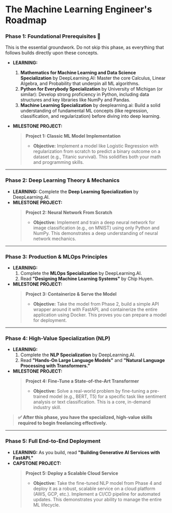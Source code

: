 # The Machine Learning Engineer's Roadmap

### **Phase 1: Foundational Prerequisites 🧠**

This is the essential groundwork. Do not skip this phase, as everything that follows builds directly upon these concepts.

* **LEARNING:**
    1.  **Mathematics for Machine Learning and Data Science Specialization** by DeepLearning.AI: Master the core Calculus, Linear Algebra, and Probability that underpin all ML algorithms.
    2.  **Python for Everybody Specialization** by University of Michigan (or similar): Develop strong proficiency in Python, including data structures and key libraries like NumPy and Pandas.
    3.  **Machine Learning Specialization** by deeplearning.ai: Build a solid understanding of fundamental ML concepts (like regression, classification, and regularization) before diving into deep learning.

* **MILESTONE PROJECT:**
    > **Project 1: Classic ML Model Implementation**
    >
    > * **Objective:** Implement a model like Logistic Regression with regularization from scratch to predict a binary outcome on a dataset (e.g., Titanic survival). This solidifies both your math and programming skills.

---

### **Phase 2: Deep Learning Theory & Mechanics**

* **LEARNING:** Complete the **Deep Learning Specialization** by DeepLearning.AI.
* **MILESTONE PROJECT:**
    > **Project 2: Neural Network From Scratch**
    >
    > * **Objective:** Implement and train a deep neural network for image classification (e.g., on MNIST) using only Python and NumPy. This demonstrates a deep understanding of neural network mechanics.

---

### **Phase 3: Production & MLOps Principles**

* **LEARNING:**
    1.  Complete the **MLOps Specialization** by DeepLearning.AI.
    2.  Read **"Designing Machine Learning Systems"** by Chip Huyen.
* **MILESTONE PROJECT:**
    > **Project 3: Containerize & Serve the Model**
    >
    > * **Objective:** Take the model from Phase 2, build a simple API wrapper around it with FastAPI, and containerize the entire application using Docker. This proves you can prepare a model for deployment.

---

### **Phase 4: High-Value Specialization (NLP)**

* **LEARNING:**
    1.  Complete the **NLP Specialization** by DeepLearning.AI.
    2.  Read **"Hands-On Large Language Models"** and **"Natural Language Processing with Transformers."**
* **MILESTONE PROJECT:**
    > **Project 4: Fine-Tune a State-of-the-Art Transformer**
    >
    > * **Objective:** Solve a real-world problem by fine-tuning a pre-trained model (e.g., BERT, T5) for a specific task like sentiment analysis or text classification. This is a core, in-demand industry skill.

> **✅ After this phase, you have the specialized, high-value skills required to begin freelancing effectively.**

---

### **Phase 5: Full End-to-End Deployment**

* **LEARNING:** As you build, read **"Building Generative AI Services with FastAPI."**
* **CAPSTONE PROJECT:**
    > **Project 5: Deploy a Scalable Cloud Service**
    >
    > * **Objective:** Take the fine-tuned NLP model from Phase 4 and deploy it as a robust, scalable service on a cloud platform (AWS, GCP, etc.). Implement a CI/CD pipeline for automated updates. This demonstrates your ability to manage the entire ML lifecycle.

